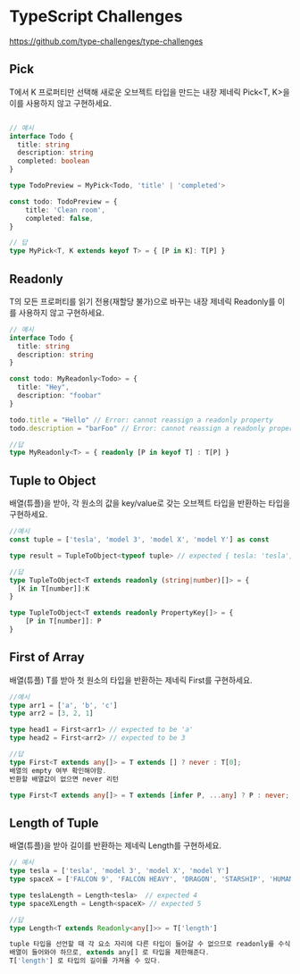 # TypeScript Challenges

<https://github.com/type-challenges/type-challenges>

## Pick

T에서 K 프로퍼티만 선택해 새로운 오브젝트 타입을 만드는 내장 제네릭 Pick<T, K>을 이를 사용하지 않고 구현하세요.

```ts

// 예시
interface Todo {
  title: string
  description: string
  completed: boolean
}

type TodoPreview = MyPick<Todo, 'title' | 'completed'>

const todo: TodoPreview = {
    title: 'Clean room',
    completed: false,
}

// 답
type MyPick<T, K extends keyof T> = { [P in K]: T[P] }
```

## Readonly

T의 모든 프로퍼티를 읽기 전용(재할당 불가)으로 바꾸는 내장 제네릭 Readonly<T>를 이를 사용하지 않고 구현하세요.

```ts
// 예시
interface Todo {
  title: string
  description: string
}

const todo: MyReadonly<Todo> = {
  title: "Hey",
  description: "foobar"
}

todo.title = "Hello" // Error: cannot reassign a readonly property
todo.description = "barFoo" // Error: cannot reassign a readonly property

//답
type MyReadonly<T> = { readonly [P in keyof T] : T[P] }

```

## Tuple to Object

배열(튜플)을 받아, 각 원소의 값을 key/value로 갖는 오브젝트 타입을 반환하는 타입을 구현하세요.

```ts
//예시
const tuple = ['tesla', 'model 3', 'model X', 'model Y'] as const

type result = TupleToObject<typeof tuple> // expected { tesla: 'tesla', 'model 3': 'model 3', 'model X': 'model X', 'model Y': 'model Y'}

//답
type TupleToObject<T extends readonly (string|number)[]> = {
  [K in T[number]]:K
}

type TupleToObject<T extends readonly PropertyKey[]> = {
    [P in T[number]]: P
}

```

## First of Array

배열(튜플) T를 받아 첫 원소의 타입을 반환하는 제네릭 First<T>를 구현하세요.

```ts
//예시
type arr1 = ['a', 'b', 'c']
type arr2 = [3, 2, 1]

type head1 = First<arr1> // expected to be 'a'
type head2 = First<arr2> // expected to be 3

//답
type First<T extends any[]> = T extends [] ? never : T[0];
배열의 empty 여부 확인해야함.
반환할 배열값이 없으면 never 리턴

type First<T extends any[]> = T extends [infer P, ...any] ? P : never;

```

## Length of Tuple

배열(튜플)을 받아 길이를 반환하는 제네릭 Length<T>를 구현하세요.

```ts
// 예시
type tesla = ['tesla', 'model 3', 'model X', 'model Y']
type spaceX = ['FALCON 9', 'FALCON HEAVY', 'DRAGON', 'STARSHIP', 'HUMAN SPACEFLIGHT']

type teslaLength = Length<tesla>  // expected 4
type spaceXLength = Length<spaceX> // expected 5

//답
type Length<T extends Readonly<any[]>> = T['length']

tuple 타입을 선언할 때 각 요소 자리에 다른 타입이 들어갈 수 없으므로 readonly를 수식해준다.
배열이 들어와야 하므로, extends any[] 로 타입을 제한해준다.
T['length'] 로 타입의 길이를 가져올 수 있다.
```
